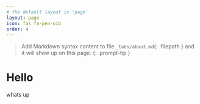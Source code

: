 ```yaml
---
# the default layout is 'page'
layout: page
icon: fas fa-pen-nib
order: 4
---
```


> Add Markdown syntax content to file `_tabs/about.md`{: .filepath } and it will show up on this page.
{: .prompt-tip }

# Hello
whats up